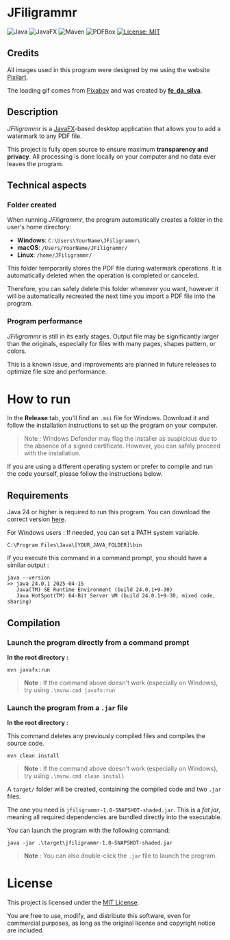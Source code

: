 # JFiligrammr

![Java](https://img.shields.io/badge/Java-24.0.1-orange)
![JavaFX](https://img.shields.io/badge/JavaFX-21-blue)
![Maven](https://img.shields.io/badge/Maven-4.0.0-C71A36)
![PDFBox](https://img.shields.io/badge/PDFBox-3.0.5-lightgrey)
[![License: MIT](https://img.shields.io/badge/License-MIT-yellow.svg)](LICENSE.md)


## Credits

All images used in this program were designed by me using the website [Pixilart](https://www.pixilart.com/).

The loading gif comes from [Pixabay](https://pixabay.com/gifs/loading-animation-spin-highlights-7528/)
and was created by **[fe_da_silva](https://pixabay.com/users/fe_da_silva-18482044/)**.

## Description

*JFiligrammr* is a [JavaFX](https://openjfx.io/)-based desktop application that allows you to add a watermark to any
PDF file.

This project is fully open source to ensure maximum **transparency and privacy**. All processing is done locally on your
computer and no data ever leaves the program.

## Technical aspects

### Folder created

When running *JFiligrammr*, the program automatically creates a folder in the user's home directory:

- **Windows**: `C:\Users\YourName\JFiligrammr\`
- **macOS**: `/Users/YourName/JFiligrammr/`
- **Linux**: `/home/JFiligrammr/`

This folder temporarily stores the PDF file during watermark operations. It is automatically deleted when the operation 
is completed or canceled.

Therefore, you can safely delete this folder whenever you want, however it will be automatically recreated the next 
time you import a PDF file into the program.

### Program performance

*JFiligrammr* is still in its early stages. Output file may be significantly larger than the originals, especially for 
files with many pages, shapes pattern, or colors.

This is a known issue, and improvements are planned in future releases to optimize file size and performance.

# How to run

In the **Release** tab, you'll find an `.msi` file for Windows. Download it and follow the installation instructions 
to set up the program on your computer.

> Note : Windows Defender may flag the installer as suspicious due to the absence of a signed certificate. 
  However, you can safely proceed with the installation.

If you are using a different operating system or prefer to compile and run the code yourself, please follow the 
instructions below.

## Requirements

Java 24 or higher is required to run this program. You can download the correct version 
[here](https://www.oracle.com/fr/java/technologies/downloads/#jdk24-windows).

For Windows users : If needed, you can set a PATH system variable.
```
C:\Program Files\Java\[YOUR_JAVA_FOLDER]\bin
```

If you execute this command in a command prompt, you should have a similar output :

```
java --version
>> java 24.0.1 2025-04-15
   Java(TM) SE Runtime Environment (build 24.0.1+9-30)
   Java HotSpot(TM) 64-Bit Server VM (build 24.0.1+9-30, mixed code, sharing)
```

## Compilation

### Launch the program directly from a command prompt

**In the root directory :**

```
mvn javafx:run
```
> **Note** : If the command above doesn't work (especially on Windows), try using `.\mvnw.cmd javafx:run`

### Launch the program from a `.jar` file

**In the root directory :**

This command deletes any previously compiled files and compiles the source code.
```
mvn clean install
```
> **Note** : If the command above doesn't work (especially on Windows), try using `.\mvnw.cmd clean install`

A `target/` folder will be created, containing the compiled code and two `.jar` files.

The one you need is `jfiligrammr-1.0-SNAPSHOT-shaded.jar`. This is a *fat jar*, meaning all required dependencies are 
bundled directly into the executable.

You can launch the program with the following command:
```
java -jar .\target\jfiligrammr-1.0-SNAPSHOT-shaded.jar
```
> **Note** : You can also double-click the `.jar` file to launch the program.
 
# License

This project is licensed under the [MIT License](https://opensource.org/license/mit).

You are free to use, modify, and distribute this software, even for commercial purposes, as long as the original license 
and copyright notice are included.


